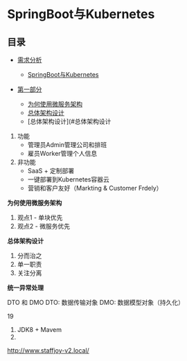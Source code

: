 # SpringBoot与Kubernetes

## 目录

- [需求分析](#需求分析)
    - [SpringBoot与Kubernetes](#docker)

- [第一部分](#第一部分)   
    - [为何使用微服务架构](#为何使用微服务架构)
    - [总体架构设计](#总体架构设计)    
    - [总体架构设计](#总体架构设计
    
    
    
    
1. 功能
   - 管理员Admin管理公司和排班
   - 雇员Worker管理个人信息
2. 非功能
   - SaaS + 定制部署
   - 一键部署到Kubernetes容器云
   - 营销和客户友好（Markting & Customer Frdely）
   
**为何使用微服务架构**
1. 观点1 - 单块优先
2. 观点2 - 微服务优先  
   
   
**总体架构设计**
1. 分而治之
2. 单一职责  
1. 关注分离

**统一异常处理**


DTO 和 DMO
DTO: 数据传输对象
DMO: 数据模型对象（持久化）

19





   1. JDK8 + Mavem 
   2. 
http://www.staffjoy-v2.local/